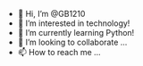 - 👋 Hi, I’m @GB1210
- 👀 I’m interested in technology!
- 🌱 I’m currently learning Python!
- 💞️ I’m looking to collaborate ...
- 📫 How to reach me ...

<!---
GB1210/GB1210 is a ✨ special ✨ repository because its `README.md` (this file) appears on your GitHub profile.
You can click the Preview link to take a look at your changes.
--->
